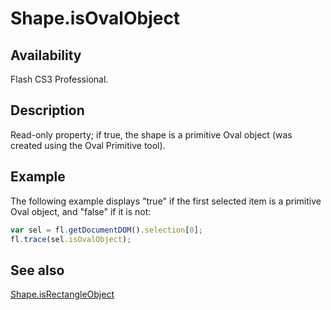 # Shape.isOvalObject

## Availability

Flash CS3 Professional.

## Description

Read-only property; if true, the shape is a primitive Oval object (was created using the Oval Primitive tool).

## Example

The following example displays "true" if the first selected item is a primitive Oval object, and "false" if it is not:

```javascript
var sel = fl.getDocumentDOM().selection[0];
fl.trace(sel.isOvalObject);
```

## See also

[Shape.isRectangleObject](../Shape_object/Shape10.md)
